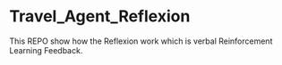 # Travel_Agent_Reflexion
This REPO show how the Reflexion work which is verbal Reinforcement Learning Feedback.
